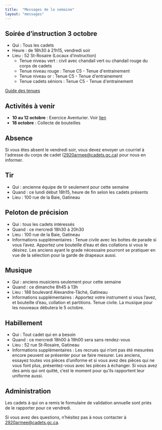 ```yaml
---
title:  "Messages de la semaine"
layout: "messages"
---
```


## Soirée d’instruction 3 octobre
- Qui : Tous les cadets
- Heure : de 18h30 à 21h15, vendredi soir
- Lieu : 52 St-Rosaire (Locaux d’instruction)
	- Tenue niveau vert : civil avec chandail vert ou chandail rouge du corps de cadets
	- Tenue niveau rouge : Tenue C5 - Tenue d'entrainement
	- Tenue niveau or : Tenue C5 - Tenue d'entrainement
	- Tenue cadets séniors : Tenue C5 - Tenue d'entrainement

[Guide des tenues](https://cc2920.ca/docs/ressources/guide_uniforme.v3.pdf)


## Activités à venir
- **10 au 12 octobre** : Exercice Aventurier. Voir [lien](https://drive.google.com/file/d/18VScKllQKGgN4ThAngl88Y-lrEOBNM6n/view?usp=sharing)
- **18 octobre** : Collecte de bouteilles


## Absence
Si vous êtes absent le vendredi soir, vous devez envoyer un courriel à l'adresse du corps de cadet (<2920armee@cadets.gc.ca>) pour nous en informer.


## Tir
- Qui : ancienne équipe de tir seulement pour cette semaine
- Quand : ce lundi début 18h15, heure de fin selon les cadets présents
- Lieu : 100 rue de la Baie, Gatineau


## Peloton de précision
- Qui : tous les cadets intéressés
- Quand : ce mercredi 18h30 à 20h30
- Lieu : 100 rue de la Baie, Gatineau
- Informations supplémentaires : Tenue civile avec les bottes de parade si vous l’avez. Apportez une bouteille d’eau et des collations si vous le désirez. Les anciens ayant le grade nécessaire pourront se pratiquer en vue de la sélection pour la garde de drapeaux aussi.


## Musique
- Qui : anciens musiciens seulement pour cette semaine
- Quand : ce dimanche 8h45 à 13h
- Lieu : 188 boulevard Alexandre-Tâché, Gatineau
- Informations supplémentaires : Apportez votre instrument si vous l’avez, et bouteille d’eau, collation et partitions. Tenue civile. La musique pour les nouveaux débutera le 5 octobre.


## Habillement
- Qui : Tout cadet qui en a besoin
- Quand : ce mercredi 18h00 à 19h00 sera sans rendez-vous
- Lieu : 52 rue St-Rosaire, Gatineau
- Informations supplémentaires : Les recrues qui n’ont pas été mesurées encore peuvent se présenter pour se faire mesurer. Les anciens, essayez toutes vos pièces d’uniforme et si vous avez des pièces qui ne vous font plus, présentez-vous avec les pièces à échanger. Si vous avez des amis qui ont quitté, c’est le moment pour qu’ils rapportent leur uniforme aussi.


## Administration
Les cadets à qui on a remis le formulaire de validation annuelle sont priés de le rapporter pour ce vendredi.


Si vous avez des questions, n’hésitez pas à nous contacter à <2920armee@cadets.gc.ca>.
